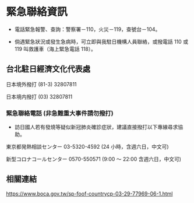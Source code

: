 # 緊急聯絡資訊

- 電話緊急報警、查詢：警察署－110，火災－119，查號台－104。

- 倘遇緊急狀況或發生急病時，可立即與我駐日機構人員聯絡，或撥電話 110 或 119 叫救護車（海上緊急電話 118）。

## 台北駐日經濟文化代表處

日本境外撥打 (81-3) 32807811

日本境内撥打 (03) 32807811

### 緊急聯絡電話 (非急難重大事件請勿撥打)

- 訪日國人若有發燒等疑似新冠肺炎確診症狀，建議直接撥打以下專線尋求協助。

東京都発熱相談センター
03-5320-4592  (24 小時，含週六日，中文可)

新型コロナコールセンター
0570-550571  (9:00 ～ 22:00  含週六日，中文可)

## 相關連結

https://www.boca.gov.tw/sp-foof-countrycp-03-29-77969-06-1.html
